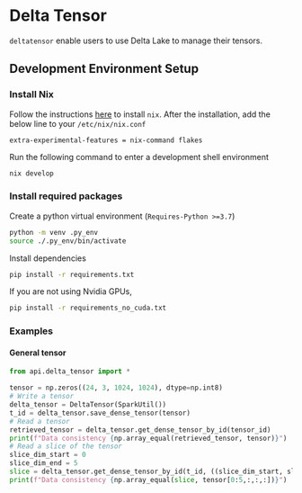 # Delta Tensor

`deltatensor` enable users to use Delta Lake to manage their tensors.

## Development Environment Setup

### Install Nix

Follow the instructions [here](https://nixos.org/download/) to install `nix`. After the installation, add the below line to your `/etc/nix/nix.conf`

```
extra-experimental-features = nix-command flakes
```

Run the following command to enter a development shell environment

```bash
nix develop
```

### Install required packages

Create a python virtual environment (`Requires-Python >=3.7`)

```bash
python -m venv .py_env
source ./.py_env/bin/activate
```

Install dependencies

```bash
pip install -r requirements.txt
```

If you are not using Nvidia GPUs, 

```bash
pip install -r requirements_no_cuda.txt
```

### Examples

#### General tensor
```python
from api.delta_tensor import *

tensor = np.zeros((24, 3, 1024, 1024), dtype=np.int8)
# Write a tensor
delta_tensor = DeltaTensor(SparkUtil())
t_id = delta_tensor.save_dense_tensor(tensor)
# Read a tensor
retrieved_tensor = delta_tensor.get_dense_tensor_by_id(tensor_id)
print(f"Data consistency {np.array_equal(retrieved_tensor, tensor)}")
# Read a slice of the tensor
slice_dim_start = 0
slice_dim_end = 5
slice = delta_tensor.get_dense_tensor_by_id(t_id, ((slice_dim_start, slice_dim_end), (0,3), (0,1024), (0,1024)))
print(f"Data consistency {np.array_equal(slice, tensor[0:5,:,:,:])}")
```
